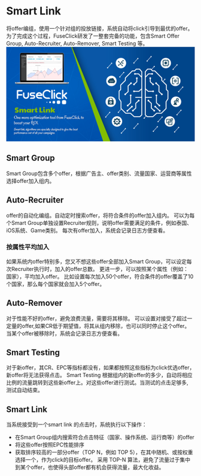 # Smart Link
将offer编组，使用一个针对组的投放链接，系统自动将click引导到最优的offer。
为了完成这个过程，FuseClick研发了一整套完备的功能，包含Smart Offer Group, Auto-Recruiter, Auto-Remover, Smart Testing 等。
![SmartLink](../image/SmartLink.jpg)

## Smart Group
Smart Group包含多个offer，根据广告主、offer类别、流量国家、运营商等属性选择offer加入组内。

## Auto-Recruiter
offer的自动化编组。自动定时搜索offer，将符合条件的offer加入组内。
可以为每个Smart Group单独设置Recruiter规则，说明offer需要满足的条件，例如泰国、iOS系统、Game类别。
每次有offer加入，系统会记录日志方便查看。

### 按属性平均加入
如果系统内offer特别多，您又不想这些offer全部加入Smart Group，可以设定每次Recruiter执行时，加入的offer总数。
更进一步，可以按照某个属性（例如： 国家），平均加入offer。
比如设置每次加入50个offer，符合条件的offer覆盖了10个国家，那么每个国家就会加入5个offer。

## Auto-Remover
对于性能不好的offer，避免浪费流量，需要将其移除。
可以设置对接受了超过一定量的offer,如果CR低于期望值，将其从组内移除，也可以同时停止这个offer。
当某个offer被移除时，系统会记录日志方便查看。

## Smart Testing
对于新offer，其CR、EPC等指标都没有，如果都按照这些指标为click优选offer，新offer将无法获得点击。
Smart Testing 根据组内的新offer的多少，自动将相应比例的流量跳转到这些新offer上。对这些offer进行测试。当测试的点击足够多, 测试自动结束。

## Smart Link
当系统接受到一个smart link 的点击时，系统执行以下操作：
* 在Smart Group组内搜索符合点击特征（国家、操作系统、运行商等）的offer
* 将这些offer按照EPC性能排序
* 获取排序较高的一部分offer（TOP N，例如 TOP 5），在其中随机、或按权重选择一个，作为click的目标offer。
采用 TOP-N 算法，避免了流量过于集中到某个offer，也使得头部offer都有机会获得流量，最大化收益。